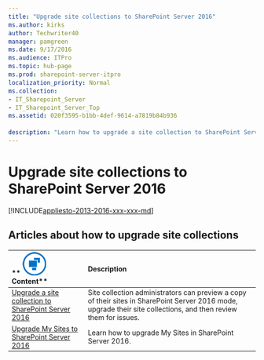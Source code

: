 ```yaml
---
title: "Upgrade site collections to SharePoint Server 2016"
ms.author: kirks
author: Techwriter40
manager: pamgreen
ms.date: 9/17/2016
ms.audience: ITPro
ms.topic: hub-page
ms.prod: sharepoint-server-itpro
localization_priority: Normal
ms.collection:
- IT_Sharepoint_Server
- IT_Sharepoint_Server_Top
ms.assetid: 020f3595-b1bb-4def-9614-a7819b84b936

description: "Learn how to upgrade a site collection to SharePoint Server 2016, review site collections after they've been upgraded, and manage the upgrade process."
---
```


# Upgrade site collections to SharePoint Server 2016

[!INCLUDE[appliesto-2013-2016-xxx-xxx-md](../includes/appliesto-2013-2016-xxx-xxx-md.md)]
  
## Articles about how to upgrade site collections

|**        ![Building blocks](../media/mod_icon_buildingblock_M.png)          Content**|**Description**|
|:-----|:-----|
|[Upgrade a site collection to SharePoint Server 2016](upgrade-a-site-collection.md) <br/> |Site collection administrators can preview a copy of their sites in SharePoint Server 2016 mode, upgrade their site collections, and then review them for issues.  <br/> |
|[Upgrade My Sites to SharePoint Server 2016](upgrade-my-sites.md) <br/> |Learn how to upgrade My Sites in SharePoint Server 2016.  <br/> |
   

